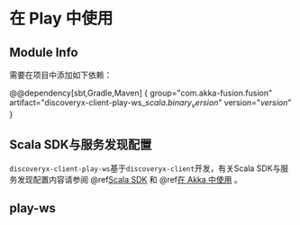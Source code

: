 # 在 Play 中使用

## Module Info

需要在项目中添加如下依赖：

@@dependency[sbt,Gradle,Maven] { 
  group="com.akka-fusion.fusion" artifact="discoveryx-client-play-ws_$scala.binary_version$" version="$version$" 
}

## Scala SDK与服务发现配置

`discoveryx-client-play-ws`基于`discoveryx-client`开发，有关Scala SDK与服务发现配置内容请参阅 @ref[Scala SDK](sdk-scala.md) 和 @ref[在 Akka 中使用](akka.md) 。 

## play-ws


